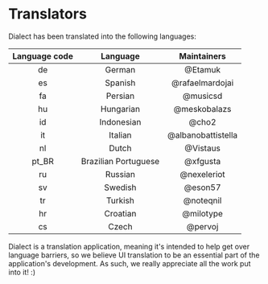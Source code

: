 # Translators

Dialect has been translated into the following languages:

Language code  | Language             | Maintainers
:------------: | :------------------: | :-----------------:
de             | German               | @Etamuk
es             | Spanish              | @rafaelmardojai
fa             | Persian              | @musicsd
hu             | Hungarian            | @meskobalazs
id             | Indonesian           | @cho2
it             | Italian              | @albanobattistella
nl             | Dutch                | @Vistaus
pt_BR          | Brazilian Portuguese | @xfgusta
ru             | Russian              | @nexeleriot
sv             | Swedish              | @eson57
tr             | Turkish              | @noteqnil
hr             | Croatian             | @milotype
cs             | Czech                | @pervoj

Dialect is a translation application, meaning it's intended to help get over language barriers, so we believe UI translation to be an essential part of the application's development. As such, we really appreciate all the work put into it! :)
